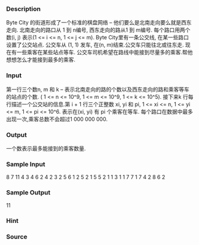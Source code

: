 
### Description
Byte City 的街道形成了一个标准的棋盘网络 – 他们要么是北南走向要么就是西东走向. 北南走向的路口从 1 到 n编号, 西东走向的路从1 到 m编号. 每个路口用两个数(i, j) 表示(1 <= i <= n, 1 <= j <= m). 
Byte City里有一条公交线, 在某一些路口设置了公交站点. 公交车从 (1, 1) 发车, 在(n, m)结束.公交车只能往北或往东走. 现在有一些乘客在某些站点等车. 公交车司机希望在路线中能接到尽量多的乘客.帮他想想怎么才能接到最多的乘客. 

### Input
第一行三个数n, m 和 k – 表示北南走向的路的个数以及西东走向的路和乘客等车的站点的个数. ( 1 <= n <= 10^9, 1 <= m <= 10^9, 1 <= k <= 10^5). 
接下来k 行每行描述一个公交站的信息.第 i + 1 行三个正整数 xi, yi 和 pi, 1 <= xi <= n, 1 <= yi <= m, 1 <= pi <= 10^6. 表示在(xi, yi) 有 pi 个乘客在等车. 每个路口在数据中最多出现一次,乘客总数不会超过1 000 000 000. 

### Output
一个数表示最多能接到的乘客数量. 


### Sample Input
8 7 11
4 3 4
6 2 4
2 3 2
5 6 1
2 5 2
1 5 5
2 1 1
3 1 1
7 7 1
7 4 2
8 6 2

### Sample Output
11

### Hint

### Source
